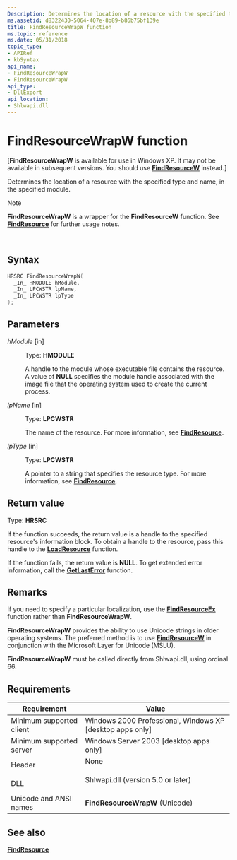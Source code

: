 ```yaml
---
Description: Determines the location of a resource with the specified type and name, in the specified module.
ms.assetid: d8322430-5064-407e-8b89-b86b75bf139e
title: FindResourceWrapW function
ms.topic: reference
ms.date: 05/31/2018
topic_type: 
- APIRef
- kbSyntax
api_name: 
- FindResourceWrapW
- FindResourceWrapW
api_type: 
- DllExport
api_location: 
- Shlwapi.dll
---
```


# FindResourceWrapW function

\[**FindResourceWrapW** is available for use in Windows XP. It may not be available in subsequent versions. You should use [**FindResourceW**](/windows/win32/api/winbase/nf-winbase-findresourcea) instead.\]

Determines the location of a resource with the specified type and name, in the specified module.

> [!Note]  
> **FindResourceWrapW** is a wrapper for the **FindResourceW** function. See [**FindResource**](/windows/win32/api/winbase/nf-winbase-findresourcea) for further usage notes.

 

## Syntax


```C++
HRSRC FindResourceWrapW(
  _In_ HMODULE hModule,
  _In_ LPCWSTR lpName,
  _In_ LPCWSTR lpType
);
```



## Parameters

<dl> <dt>

*hModule* \[in\]
</dt> <dd>

Type: **HMODULE**

A handle to the module whose executable file contains the resource. A value of **NULL** specifies the module handle associated with the image file that the operating system used to create the current process.

</dd> <dt>

*lpName* \[in\]
</dt> <dd>

Type: **LPCWSTR**

The name of the resource. For more information, see [**FindResource**](/windows/win32/api/winbase/nf-winbase-findresourcea).

</dd> <dt>

*lpType* \[in\]
</dt> <dd>

Type: **LPCWSTR**

A pointer to a string that specifies the resource type. For more information, see [**FindResource**](/windows/win32/api/winbase/nf-winbase-findresourcea).

</dd> </dl>

## Return value

Type: **HRSRC**

If the function succeeds, the return value is a handle to the specified resource's information block. To obtain a handle to the resource, pass this handle to the [**LoadResource**](/windows/win32/api/libloaderapi/nf-libloaderapi-loadresource) function.

If the function fails, the return value is **NULL**. To get extended error information, call the [**GetLastError**](/windows/win32/api/errhandlingapi/nf-errhandlingapi-getlasterror) function.

## Remarks

If you need to specify a particular localization, use the [**FindResourceEx**](/windows/win32/api/winbase/nf-winbase-findresourceexa) function rather than **FindResourceWrapW**.

**FindResourceWrapW** provides the ability to use Unicode strings in older operating systems. The preferred method is to use [**FindResourceW**](/windows/win32/api/winbase/nf-winbase-findresourcea) in conjunction with the Microsoft Layer for Unicode (MSLU).

**FindResourceWrapW** must be called directly from Shlwapi.dll, using ordinal 66.

## Requirements



| Requirement | Value |
|-------------------------------------|---------------------------------------------------------------------------------------------------------------|
| Minimum supported client<br/> | Windows 2000 Professional, Windows XP \[desktop apps only\]<br/>                                        |
| Minimum supported server<br/> | Windows Server 2003 \[desktop apps only\]<br/>                                                          |
| Header<br/>                   | <dl> <dt>None</dt> </dl>                               |
| DLL<br/>                      | <dl> <dt>Shlwapi.dll (version 5.0 or later)</dt> </dl> |
| Unicode and ANSI names<br/>   | **FindResourceWrapW** (Unicode)<br/>                                                                    |



## See also

<dl> <dt>

[**FindResource**](/windows/win32/api/winbase/nf-winbase-findresourcea)
</dt> </dl>

 

 
